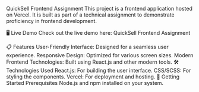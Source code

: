 QuickSell Frontend Assignment
This project is a frontend application hosted on Vercel. It is built as part of a technical assignment to demonstrate proficiency in frontend development.

🖥️ Live Demo
Check out the live demo here: QuickSell Frontend Assignment

📋 Features
User-Friendly Interface: Designed for a seamless user experience.
Responsive Design: Optimized for various screen sizes.
Modern Frontend Technologies: Built using React.js and other modern tools.
🛠️ Technologies Used
React.js: For building the user interface.
CSS/SCSS: For styling the components.
Vercel: For deployment and hosting.
🚀 Getting Started
Prerequisites
Node.js and npm installed on your system.
